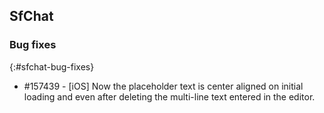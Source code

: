 ## SfChat

### Bug fixes
{:#sfchat-bug-fixes}

* \#157439 - [iOS] Now the placeholder text is center aligned on initial loading and even after deleting the multi-line text entered in the editor.
